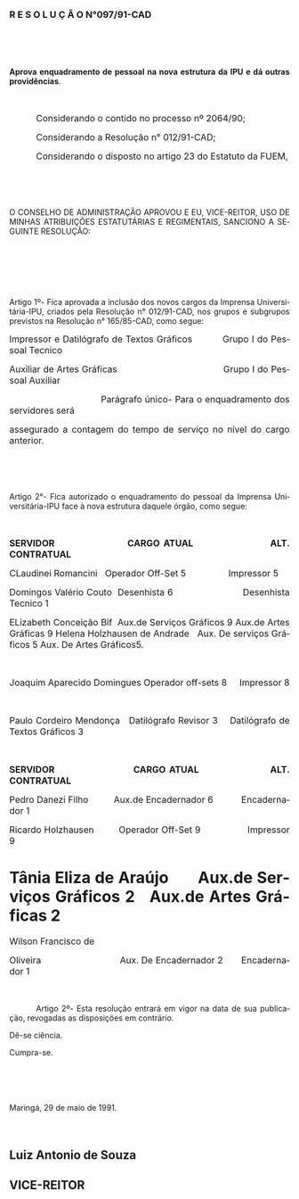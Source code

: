 <body lang=PT-BR style='tab-interval:36.0pt'>

<div class=Section1>

<p class=MsoNormal style='text-align:justify'><![if !supportEmptyParas]>&nbsp;<![endif]><o:p></o:p></p>

<h3>R E S O L U Ç Ã O N°097/91-CAD</h3>

<p class=MsoNormal style='text-align:justify'><span style='font-size:12.0pt;
mso-bidi-font-size:10.0pt'><![if !supportEmptyParas]>&nbsp;<![endif]><o:p></o:p></span></p>

<p class=MsoNormal style='text-align:justify'><span style='font-size:12.0pt;
mso-bidi-font-size:10.0pt'><![if !supportEmptyParas]>&nbsp;<![endif]><o:p></o:p></span></p>

<p class=MsoBodyTextIndent style='text-align:justify'><b>Aprova enquadramento
de pessoal na nova estrutura da IPU e dá outras providências</b>.</p>

<p class=MsoNormal style='margin-left:8.0cm;text-align:justify'><span
style='font-size:12.0pt;mso-bidi-font-size:10.0pt'><![if !supportEmptyParas]>&nbsp;<![endif]><o:p></o:p></span></p>

<p class=MsoNormal style='text-align:justify;text-indent:36.0pt'><span
style='font-size:12.0pt;mso-bidi-font-size:10.0pt'>Considerando o contido no
processo nº 2064/90;<o:p></o:p></span></p>

<p class=MsoNormal style='text-align:justify;text-indent:36.0pt'><span
style='font-size:12.0pt;mso-bidi-font-size:10.0pt'>Considerando a Resolução n°
012/91-CAD;<o:p></o:p></span></p>

<p class=MsoNormal style='text-align:justify;text-indent:36.0pt'><span
style='font-size:12.0pt;mso-bidi-font-size:10.0pt'>Considerando o disposto no
artigo 23 do Estatuto da FUEM,<o:p></o:p></span></p>

<p class=MsoNormal style='text-align:justify;text-indent:36.0pt'><span
style='font-size:12.0pt;mso-bidi-font-size:10.0pt'><![if !supportEmptyParas]>&nbsp;<![endif]><o:p></o:p></span></p>

<p class=MsoNormal style='text-align:justify'><span style='font-size:12.0pt;
mso-bidi-font-size:10.0pt'><![if !supportEmptyParas]>&nbsp;<![endif]><o:p></o:p></span></p>

<p class=MsoBodyTextIndent2 style='text-align:justify'>O CONSELHO DE
ADMINISTRAÇÃO APROVOU E EU, VICE-REITOR, USO DE MINHAS ATRIBUIÇÕES ESTATUTÁRIAS
E REGIMENTAIS, SANCIONO A SEGUINTE RESOLUÇÃO:</p>

<p class=MsoBodyTextIndent2 style='text-align:justify'><![if !supportEmptyParas]>&nbsp;<![endif]><o:p></o:p></p>

<p class=MsoBodyTextIndent2 style='text-align:justify'><![if !supportEmptyParas]>&nbsp;<![endif]><o:p></o:p></p>

<p class=MsoNormal style='text-align:justify'><span style='font-size:12.0pt;
mso-bidi-font-size:10.0pt'><![if !supportEmptyParas]>&nbsp;<![endif]><o:p></o:p></span></p>

<p class=MsoBodyTextIndent2 style='text-align:justify'>Artigo 1º- Fica aprovada
a inclusão dos novos cargos da Imprensa Universitária-IPU, criados pela Resolução
n° 012/91-CAD, nos grupos e subgrupos previstos na Resolução n° 165/85-CAD,
como segue:</p>

<p class=MsoNormal style='text-align:justify'><span style='font-size:12.0pt;
mso-bidi-font-size:10.0pt'>Impressor e Datilógrafo de Textos Gráficos<span
style="mso-spacerun: yes">          </span>Grupo I do Pessoal Tecnico<o:p></o:p></span></p>

<p class=MsoNormal style='text-align:justify'><span style='font-size:12.0pt;
mso-bidi-font-size:10.0pt'>Auxiliar de Artes Gráficas<span style="mso-spacerun:
yes">                                      </span>Grupo I do Pessoal Auxiliar<o:p></o:p></span></p>

<p class=MsoNormal style='text-align:justify'><span style='font-size:12.0pt;
mso-bidi-font-size:10.0pt'><span style="mso-spacerun:
yes">                                </span>Parágrafo único- Para o
enquadramento dos servidores será<o:p></o:p></span></p>

<p class=MsoNormal style='text-align:justify'><span style='font-size:12.0pt;
mso-bidi-font-size:10.0pt'>assegurado a contagem do tempo de serviço no nível
do cargo anterior.<o:p></o:p></span></p>

<p class=MsoNormal style='text-align:justify'><span style='font-size:12.0pt;
mso-bidi-font-size:10.0pt'><![if !supportEmptyParas]>&nbsp;<![endif]><o:p></o:p></span></p>

<p class=MsoNormal style='text-align:justify'><span style='font-size:12.0pt;
mso-bidi-font-size:10.0pt'><![if !supportEmptyParas]>&nbsp;<![endif]><o:p></o:p></span></p>

<p class=MsoBodyTextIndent2 style='text-align:justify'>Artigo 2°- Fica
autorizado o enquadramento do pessoal da Imprensa Universitária-IPU face à nova
estrutura daquele órgão, como segue:</p>

<p class=MsoNormal style='text-align:justify'><span style='font-size:12.0pt;
mso-bidi-font-size:10.0pt'><![if !supportEmptyParas]>&nbsp;<![endif]><o:p></o:p></span></p>

<p class=MsoNormal style='text-align:justify'><b><span style='font-size:12.0pt;
mso-bidi-font-size:10.0pt'>SERVIDOR</span></b><span style='font-size:12.0pt;
mso-bidi-font-size:10.0pt'><span style="mso-spacerun: yes">                 
</span><b>CARGO ATUAL</b><span style="mso-spacerun: yes">                  
</span><b>ALT. </b></span><b><span lang=EN-US style='font-size:12.0pt;
mso-bidi-font-size:10.0pt;mso-ansi-language:EN-US'>CONTRATUAL</span></b><span
lang=EN-US style='font-size:12.0pt;mso-bidi-font-size:10.0pt;mso-ansi-language:
EN-US'><o:p></o:p></span></p>

<p class=MsoNormal style='text-align:justify'><span lang=EN-US
style='font-size:12.0pt;mso-bidi-font-size:10.0pt;mso-ansi-language:EN-US'>CLaudinei
Romancini<span style="mso-spacerun: yes">   </span>Operador Off-Set 5<span
style="mso-spacerun: yes">                 </span>Impressor 5<o:p></o:p></span></p>

<p class=MsoNormal style='text-align:justify'><span style='font-size:12.0pt;
mso-bidi-font-size:10.0pt'>Domingos Valério Couto<span style="mso-spacerun:
yes">  </span>Desenhista 6<span style="mso-spacerun:
yes">                        </span>Desenhista Tecnico 1<o:p></o:p></span></p>

<p class=MsoNormal style='text-align:justify'><span style='font-size:12.0pt;
mso-bidi-font-size:10.0pt'>ELizabeth Conceição Bif<span style="mso-spacerun:
yes">  </span>Aux.de Serviços Gráficos 9 Aux.de Artes Gráficas 9 Helena
Holzhausen de Andrade<span style="mso-spacerun: yes">   </span>Aux. De serviços
Gráficos 5 Aux. De Artes Gráficos5.<o:p></o:p></span></p>

<p class=MsoNormal style='text-align:justify'><span style='font-size:12.0pt;
mso-bidi-font-size:10.0pt'><![if !supportEmptyParas]>&nbsp;<![endif]><o:p></o:p></span></p>

<p class=MsoNormal style='text-align:justify'><span style='font-size:12.0pt;
mso-bidi-font-size:10.0pt'>Joaquim Aparecido Domingues Operador off-sets 8<span
style="mso-spacerun: yes">     </span>Impressor 8<o:p></o:p></span></p>

<p class=MsoNormal style='text-align:justify'><span style='font-size:12.0pt;
mso-bidi-font-size:10.0pt'><![if !supportEmptyParas]>&nbsp;<![endif]><o:p></o:p></span></p>

<p class=MsoNormal style='text-align:justify'><span style='font-size:12.0pt;
mso-bidi-font-size:10.0pt'>Paulo Cordeiro Mendonça<span style="mso-spacerun:
yes">   </span>Datilógrafo Revisor 3<span style="mso-spacerun: yes">   
</span>Datilógrafo de Textos Gráficos 3<o:p></o:p></span></p>

<p class=MsoNormal style='text-align:justify'><span style='font-size:12.0pt;
mso-bidi-font-size:10.0pt'><![if !supportEmptyParas]>&nbsp;<![endif]><o:p></o:p></span></p>

<p class=MsoNormal style='text-align:justify'><b><span style='font-size:12.0pt;
mso-bidi-font-size:10.0pt'>SERVIDOR</span></b><span style='font-size:12.0pt;
mso-bidi-font-size:10.0pt'><span style="mso-spacerun: yes">                    
</span><b>CARGO ATUAL</b><span style="mso-spacerun: yes">                  
</span><b>ALT. CONTRATUAL</b><o:p></o:p></span></p>

<p class=MsoNormal style='text-align:justify'><span style='font-size:12.0pt;
mso-bidi-font-size:10.0pt'>Pedro Danezi Filho<span style="mso-spacerun:
yes">          </span>Aux.de Encadernador 6<span style="mso-spacerun:
yes">           </span>Encadernador 1<o:p></o:p></span></p>

<p class=MsoNormal style='text-align:justify'><span lang=EN-US
style='font-size:12.0pt;mso-bidi-font-size:10.0pt;mso-ansi-language:EN-US'>Ricardo
Holzhausen<span style="mso-spacerun: yes">         </span>Operador Off-Set
9<span style="mso-spacerun: yes">                 </span>Impressor 9<o:p></o:p></span></p>

<h1 style='text-align:justify'>Tânia Eliza de Araújo<span style="mso-spacerun:
yes">       </span>Aux.de Serviços Gráficos 2<span style="mso-spacerun: yes">  
</span>Aux.de Artes Gráficas 2</h1>

<p class=MsoNormal style='text-align:justify'><span style='font-size:12.0pt;
mso-bidi-font-size:10.0pt'>Wilson Francisco de <o:p></o:p></span></p>

<p class=MsoNormal style='text-align:justify'><span style='font-size:12.0pt;
mso-bidi-font-size:10.0pt'>Oliveira<span style="mso-spacerun:
yes">                              </span>Aux. De Encadernador 2<span
style="mso-spacerun: yes">       </span>Encadernador 1<o:p></o:p></span></p>

<p class=MsoNormal style='text-align:justify'><span style='font-size:12.0pt;
mso-bidi-font-size:10.0pt'><![if !supportEmptyParas]>&nbsp;<![endif]><o:p></o:p></span></p>

<p class=MsoBodyText style='text-align:justify;text-indent:36.0pt'>Artigo 2º-
Esta resolução entrará em vigor na data de sua publicação, revogadas as
disposições em contrário.</p>

<p class=MsoBodyTextIndent2 style='text-align:justify'>Dê-se ciência.</p>

<p class=MsoBodyTextIndent2 style='text-align:justify'>Cumpra-se.</p>

<p class=MsoNormal style='text-align:justify'><span style='font-size:12.0pt;
mso-bidi-font-size:10.0pt'><![if !supportEmptyParas]>&nbsp;<![endif]><o:p></o:p></span></p>

<p class=MsoNormal style='text-align:justify'><span style='font-size:12.0pt;
mso-bidi-font-size:10.0pt'><![if !supportEmptyParas]>&nbsp;<![endif]><o:p></o:p></span></p>

<p class=MsoBodyTextIndent style='text-align:justify'>Maringá, 29 de maio de
1991.</p>

<p class=MsoNormal style='text-align:justify'><span style='font-size:12.0pt;
mso-bidi-font-size:10.0pt'><![if !supportEmptyParas]>&nbsp;<![endif]><o:p></o:p></span></p>

<h2 style='text-align:justify'><span lang=ES-TRAD>Luiz Antonio de Souza</span></h2>

<h2 style='text-align:justify'><span lang=ES-TRAD>VICE-REITOR</span></h2>

</div>

</body>
